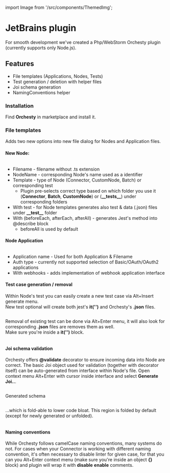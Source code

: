 import Image from '/src/components/ThemedImg';

# JetBrains plugin

For smooth development we've created a Php/WebStorm Orchesty plugin (currently supports only Node.js).

## Features

- File templates (Applications, Nodes, Tests)
- Test generation / deletion with helper files
- Joi schema generation
- NamingConventions helper

### Installation

Find **Orchesty** in marketplace and install it.
<Image path="/img/plugin/install.png" />

### File templates

Adds two new options into new file dialog for Nodes and Application files.
<Image path="/img/plugin/newFile.png" />

#### New Node:

<Image path="/img/plugin/newNode.png"/>

- Filename - filename without .ts extension
- NodeName - corresponding Node's name used as a identifier
- Template - type of Node (Connector, CustomNode, Batch) or corresponding test
  - Plugin pre-selects correct type based on which folder you use it (**Connector**, **Batch**, **CustomNode**) or (**\_\_tests\_\_**) under corresponding folders
- With test - for Node templates generates also test & data (.json) files under **\_\_test\_\_** folder
- With (beforeEach, afterEach, afterAll) - generates Jest's method into @describe block
  - beforeAll is used by default

#### Node Application

<Image path="/img/plugin/newApplication.png"/>

- Application name - Used for both Application & Filename
- Auth type - currently not supported selection of Basic/OAuth/OAuth2 applications
- With webhooks - adds implementation of webhook application interface

#### Test case generation / removal

Within Node's test you can easily create a new test case via Alt+Insert generate menu.  
New test optional will create both jest's **it('')** and Orchesty's **.json** files.

<Image path="/img/plugin/newTest.png"/>

Removal of existing test can be done via Alt+Enter menu, it will also look for corresponding **.json**
files are removes them as well.  
Make sure you're inside a **it('')** block.

<Image path="/img/plugin/removeTest.png"/>

#### Joi schema validation

Orchesty offers **@validate** decorator to ensure incoming data into Node are correct. The basic Joi object used for validation
(together with decorator itself) can be auto-generated from interface within Node's file. Open context menu Alt+Enter with
cursor inside interface and select **Generate Joi..**.

<Image path="/img/plugin/joi.png"/>

Generated schema

<Image path="/img/plugin/schema.png"/>

...which is fold-able to lower code bloat. This region is folded by default (except for newly generated or unfolded).

<Image path="/img/plugin/foldedSchema.png"/>

#### Naming conventions

While Orchesty follows camelCase naming conventions, many systems do not. For cases when your Connector is working
with different naming convention, it's often necessary to disable linter for given case, for that you can you Alt+Enter
context menu (make sure you're inside an object **{}** block) and plugin will wrap it with **disable** **enable** comments.

<Image path="/img/plugin/naming.png"/>
